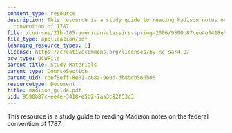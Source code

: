 ```yaml
---
content_type: resource
description: This resource is a study guide to reading Madison notes on the federal
  convention of 1787.
file: /courses/21h-105-american-classics-spring-2006/9590b87cee4e3418e5b27aa3c92f53c3_madison_guide.pdf
file_type: application/pdf
learning_resource_types: []
license: https://creativecommons.org/licenses/by-nc-sa/4.0/
ocw_type: OCWFile
parent_title: Study Materials
parent_type: CourseSection
parent_uid: cbef8eff-8e01-c68a-9e0d-db8bdb566b05
resourcetype: Document
title: madison_guide.pdf
uid: 9590b87c-ee4e-3418-e5b2-7aa3c92f53c3
---
```

This resource is a study guide to reading Madison notes on the federal convention of 1787.